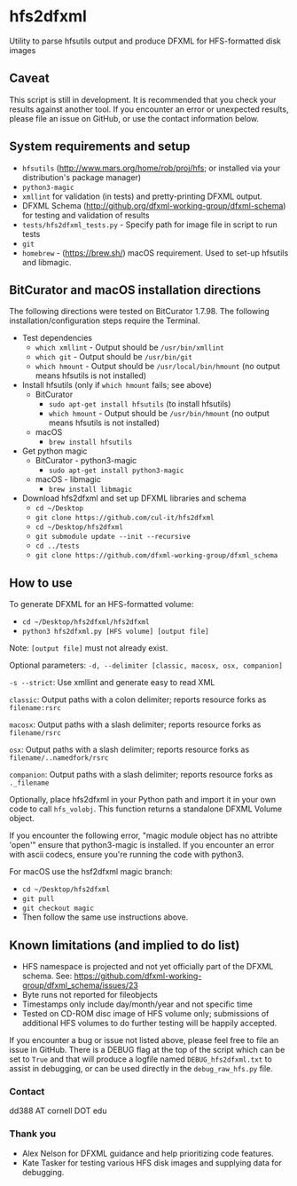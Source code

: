 # hfs2dfxml
Utility to parse hfsutils output and produce DFXML for HFS-formatted disk images

## Caveat
This script is still in development. It is recommended that you check your results against another tool. If you encounter an error or unexpected results, please file an issue on GitHub, or use the contact information below.

## System requirements and setup
* `hfsutils` (http://www.mars.org/home/rob/proj/hfs; or installed via your distribution's package manager)
* `python3-magic`
* `xmllint` for validation (in tests) and pretty-printing DFXML output.
* DFXML Schema (http://github.org/dfxml-working-group/dfxml-schema) for testing and validation of results
* `tests/hfs2dfxml_tests.py` - Specify path for image file in script to run tests
* `git`
* `homebrew` - (https://brew.sh/) macOS requirement. Used to set-up hfsutils and libmagic.

## BitCurator and macOS installation directions
The following directions were tested on BitCurator 1.7.98. The following installation/configuration steps require the Terminal.

* Test dependencies
  * `which xmllint` - Output should be `/usr/bin/xmllint`
  * `which git` - Output should be `/usr/bin/git`
  * `which hmount` - Output should be `/usr/local/bin/hmount` (no output means hfsutils is not installed)
* Install hfsutils (only if `which hmount` fails; see above)
  * BitCurator 
    * `sudo apt-get install hfsutils` (to install hfsutils)
    * `which hmount` - Output should be `/usr/bin/hmount` (no output means hfsutils is not installed)
  * macOS 
    * `brew install hfsutils` 
* Get python magic
  * BitCurator - python3-magic 
    * `sudo apt-get install python3-magic`
  * macOS - libmagic
    * `brew install libmagic`
* Download hfs2dfxml and set up DFXML libraries and schema
  * `cd ~/Desktop`
  * `git clone https://github.com/cul-it/hfs2dfxml`
  * `cd ~/Desktop/hfs2dfxml`
  * `git submodule update --init --recursive`
  * `cd ../tests`
  * `git clone https://github.com/dfxml-working-group/dfxml_schema`

## How to use
To generate DFXML for an HFS-formatted volume:
* `cd ~/Desktop/hfs2dfxml/hfs2dfxml`
* `python3 hfs2dfxml.py [HFS volume] [output file]`

Note: `[output file]` must not already exist.

Optional parameters: 
`-d, --delimiter [classic, macosx, osx, companion]`

`-s --strict`: Use xmllint and generate easy to read XML

`classic`: Output paths with a colon delimiter; reports resource forks as `filename:rsrc`

`macosx`: Output paths with a slash delimiter; reports resource forks as `filename/rsrc`

`osx`: Output paths with a slash delimiter; reports resource forks as `filename/..namedfork/rsrc`

`companion`: Output paths with a slash delimiter; reports resource forks as `._filename`

Optionally, place hfs2dfxml in your Python path and import it in your own code to call `hfs_volobj`. This function returns a standalone DFXML Volume object.

If you encounter the following error, "magic module object has no attribte 'open'" ensure that python3-magic is installed. If you encounter an error with ascii codecs, ensure you're running the code with python3.

For macOS use the hsf2dfxml magic branch:
  * `cd ~/Desktop/hfs2dfxml`
  * `git pull`
  * `git checkout magic`
  * Then follow the same use instructions above.

## Known limitations (and implied to do list)
* HFS namespace is projected and not yet officially part of the DFXML schema. See: https://github.com/dfxml-working-group/dfxml_schema/issues/23
* Byte runs not reported for fileobjects
* Timestamps only include day/month/year and not specific time
* Tested on CD-ROM disc image of HFS volume only; submissions of additional HFS volumes to do further testing will be happily accepted.


If you encounter a bug or issue not listed above, please feel free to file an issue in GitHub. There is a DEBUG flag at the top of the script which can be set to `True` and that will produce a logfile named `DEBUG_hfs2dfxml.txt` to assist in debugging, or can be used directly in the `debug_raw_hfs.py` file.

### Contact
dd388 AT cornell DOT edu

### Thank you
* Alex Nelson for DFXML guidance and help prioritizing code features.
* Kate Tasker for testing various HFS disk images and supplying data for debugging.
